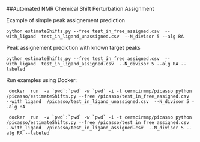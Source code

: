 ##Automated NMR Chemical Shift Perturbation Assignment


Example of simple peak assignement prediction
```
python estimateShifts.py --free test_in_free_assigned.csv  --with_ligand  test_in_ligand_unassigned.csv  --N_divisor 5 --alg RA          
```



Peak assignement prediction with known target peaks
```
python estimateShifts.py --free test_in_free_assigned.csv  --with_ligand  test_in_ligand_assigned.csv  --N_divisor 5 --alg RA --labeled            
```

Run examples using Docker:
```
 docker  run  -v `pwd`:`pwd` -w `pwd` -i -t cermcirmmp/picasso python /picasso/estimateShifts.py --free /picasso/test_in_free_assigned.csv  --with_ligand  /picasso/test_in_ligand_unassigned.csv  --N_divisor 5 --alg RA
 
 docker  run  -v `pwd`:`pwd` -w `pwd` -i -t cermcirmmp/picasso python /picasso/estimateShifts.py --free /picasso/test_in_free_assigned.csv  --with_ligand  /picasso/test_in_ligand_assigned.csv  --N_divisor 5 --alg RA --labeled
 
 ```
